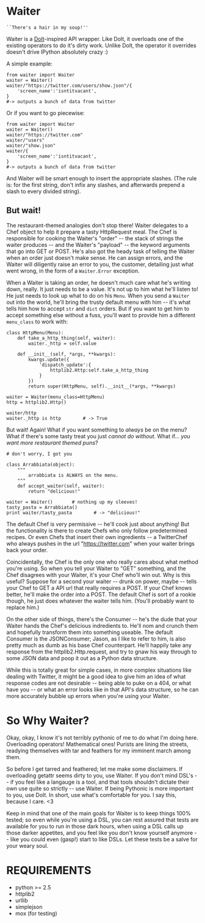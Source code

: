 Waiter
======

    ``There's a hair in my soup!''

Waiter is a [Dolt](http://www.github.com/tswicegood/Dolt)-inspired API wrapper. Like Dolt, it overloads one of the existing
operators to do it's dirty work. Unlike Dolt, the operator it overrides doesn't drive IPython absolutely crazy :)

A simple example:

    from waiter import Waiter
    waiter = Waiter()
    waiter/"https://twitter.com/users/show.json"/{
        'screen_name':'isntitvacant',
    }
    #-> outputs a bunch of data from twitter

Or if you want to go piecewise:

    from waiter import Waiter
    waiter = Waiter()
    waiter/"https://twitter.com"
    waiter/"users"
    waiter/"show.json"
    waiter/{
        'screen_name':'isntitvacant',
    }
    #-> outputs a bunch of data from twitter

And Waiter will be smart enough to insert the appropriate slashes. \(The rule is: for the first string, don't infix any slashes,
and afterwards prepend a slash to every divided string\).

But wait!
---------

The restaurant-themed analogies don't stop there! Waiter delegates to a Chef object to help it prepare a tasty HttpRequest meal.
The Chef is responsible for cooking the Waiter's "order" -- the stack of strings the waiter produces -- and the Waiter's "payload"
-- the keyword arguments that go into GET or POST. He's also got the heady task of telling the Waiter when an order just
doesn't make sense. He can assign errors, and the Waiter will diligently raise an error to you, the customer, detailing just what
went wrong, in the form of a `Waiter.Error` exception.

When a Waiter is taking an order, he doesn't much care what he's writing down, really. It just needs to be a value. It's not
up to him what he'll listen to! He just needs to look up what to do on his `Menu`. When you send a `Waiter` out into the world,
he'll bring the trusty default menu with him -- it's what tells him how to accept `str` and `dict` orders. But if you want to
get him to accept something else without a fuss, you'll want to provide him a different `menu_class` to work with:

    class HttpMenu(Menu):
        def take_a_http_thing(self, waiter):
            waiter._http = self.value

        def __init__(self, *args, **kwargs):
            kwargs.update({
                'dispatch_update':{
                    httplib2.Http:self.take_a_http_thing
                }
            })
            return super(HttpMenu, self).__init__(*args, **kwargs)

    waiter = Waiter(menu_class=HttpMenu)
    http = httplib2.Http()
    
    waiter/http
    waiter._http is http        # -> True

But wait! Again! What if you want something to _always_ be on the menu? What if there's some tasty treat you just *cannot do without*.
What if... _you want more restaurant themed puns_?

    # don't worry, I got you

    class Arrabbiata(object):
        """
            arrabbiata is ALWAYS on the menu.
        """
        def accept_waiter(self, waiter):
            return "delicious!"

    waiter = Waiter()       # nothing up my sleeves!
    tasty_pasta = Arrabbiata()
    print waiter/tasty_pasta        # -> "delicious!"

The default Chef is very permissive -- he'll cook just about anything! But the functionality is there to create Chefs who only
follow predetermined recipes. Or even Chefs that insert their own ingredients -- a TwitterChef who always pushes in the url
"https://twitter.com" when your waiter brings back your order.

Coincidentally, the Chef is the only one who really cares about what method you're using. So when you tell your Waiter to
"GET" something, and the Chef disagrees with your Waiter, it's your Chef who'll win out. Why is this useful? Suppose for a second
your waiter -- drunk on power, maybe -- tells your Chef to GET a API url that really requires a POST. If your Chef knows better,
he'll make the order into a POST. The default Chef is sort of a rookie though, he just does whatever the waiter tells him.
\(You'll probably want to replace him.\)

On the other side of things, there's the Consumer -- he's the dude that your Waiter hands the Chef's delicious indredients to.
He'll nom and crunch them and hopefully transform them into something useable. The default Consumer is the JSONConsumer; Jason,
as I like to refer to him, is also pretty much as dumb as his base Chef counterpart. He'll happily take any response from the
httplib2.Http.request, and try to gnaw his way through to some JSON data and poop it out as a Python data structure.

While this is totally great for simple cases, in more complex situations like dealing with Twitter, it might be a good idea to
give him an idea of what response codes are not desirable -- being able to puke on a 404, or what have you -- or what an error
looks like in that API's data structure, so he can more accurately bubble up errors when you're using your Waiter.

So Why Waiter?
==============

Okay, okay, I know it's not terribly pythonic of me to do what I'm doing here. Overloading operators! Mathematical ones! Purists
are lining the streets, readying themselves with tar and feathers for my imminent march among them. 

So before I get tarred and feathered; let me make some disclaimers. If overloading getattr seems dirty to you, use Waiter. If you don't mind
DSL's -- if you feel like a langauge is a tool, and that tools shouldn't dictate their own use quite so strictly -- use Waiter.
If being Pythonic is more important to you, use Dolt. In short, use what's comfortable for you. I say this, because I care. <3

Keep in mind that one of the main goals for Waiter is to keep things 100% tested; so even while you're using a DSL, you can rest
assured that tests are available for you to run in those dark hours, when using a DSL calls up those darker appetites, and you
feel like you don't know yourself anymore -- like you could even \(gasp!\) start to like DSLs. Let these tests be a salve for your weary soul. 


REQUIREMENTS
============
- python >= 2.5
- httplib2
- urllib
- simplejson
- mox \(for testing\)
